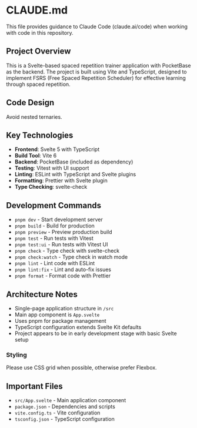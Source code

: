 # CLAUDE.md

This file provides guidance to Claude Code (claude.ai/code) when working with code in this repository.

## Project Overview

This is a Svelte-based spaced repetition trainer application with PocketBase as the backend. The project is built using Vite and TypeScript, designed to implement FSRS (Free Spaced Repetition Scheduler) for effective learning through spaced repetition.

## Code Design

Avoid nested ternaries.

## Key Technologies

- **Frontend**: Svelte 5 with TypeScript
- **Build Tool**: Vite 6
- **Backend**: PocketBase (included as dependency)
- **Testing**: Vitest with UI support
- **Linting**: ESLint with TypeScript and Svelte plugins
- **Formatting**: Prettier with Svelte plugin
- **Type Checking**: svelte-check

## Development Commands

- `pnpm dev` - Start development server
- `pnpm build` - Build for production
- `pnpm preview` - Preview production build
- `pnpm test` - Run tests with Vitest
- `pnpm test:ui` - Run tests with Vitest UI
- `pnpm check` - Type check with svelte-check
- `pnpm check:watch` - Type check in watch mode
- `pnpm lint` - Lint code with ESLint
- `pnpm lint:fix` - Lint and auto-fix issues
- `pnpm format` - Format code with Prettier

## Architecture Notes

- Single-page application structure in `/src`
- Main app component is `App.svelte`
- Uses pnpm for package management
- TypeScript configuration extends Svelte Kit defaults
- Project appears to be in early development stage with basic Svelte setup

### Styling

Please use CSS grid when possible, otherwise prefer Flexbox.

## Important Files

- `src/App.svelte` - Main application component
- `package.json` - Dependencies and scripts
- `vite.config.ts` - Vite configuration
- `tsconfig.json` - TypeScript configuration
